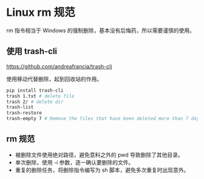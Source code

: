 # Linux rm 规范

rm 指令相当于 Windows 的强制删除，基本没有后悔药，所以需要谨慎的使用。

## 使用 trash-cli

<https://github.com/andreafrancia/trash-cli>

使用移动代替删除，起到回收站的作用。

```sh
pip install trash-cli
trash 1.txt # delete file
trash 2/ # delete dir
trash-list
trash-restore
trash-empty 7 # Remove the files that have been deleted more than 7 days ago:
```

## rm 规范

- 被删除文件使用绝对路径，避免意料之外的 pwd 导致删除了其他目录。
- 单次删除，使用 -i 参数，逐一确认要删除的文件。
- 重复的删除任务，将删除指令编写为 sh 脚本，避免多次重复时出现意外。
